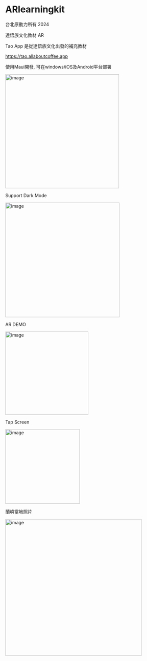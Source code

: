 # ARlearningkit
台北原動力所有 2024

達悟族文化教材 AR

Tao App 是從達悟族文化出發的補充教材

https://tao.allaboutcoffee.app

使用Maui開發, 可在windows/iOS及Android平台部署

<img width="356" alt="image" src="https://github.com/user-attachments/assets/6a98d1f1-5ae9-4bce-886e-1a010b577550">

Support Dark Mode

<img width="358" alt="image" src="https://github.com/user-attachments/assets/4c41d714-9453-4fde-8d49-f848eee38c24">

AR DEMO

<img width="260" alt="image" src="https://github.com/user-attachments/assets/9bbf175b-4a0d-4604-8c2a-4998ac1afc96">

Tap Screen

<img width="233" alt="image" src="https://github.com/user-attachments/assets/ae309216-ee41-4ae8-9666-88f66dd79a2d">


蘭嶼當地照片

<img width="427" alt="image" src="https://github.com/user-attachments/assets/eb28be47-925e-4128-b081-ff0866c03015">


